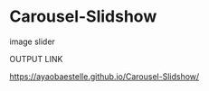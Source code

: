 # Carousel-Slidshow
image slider

OUTPUT LINK 

 https://ayaobaestelle.github.io/Carousel-Slidshow/
